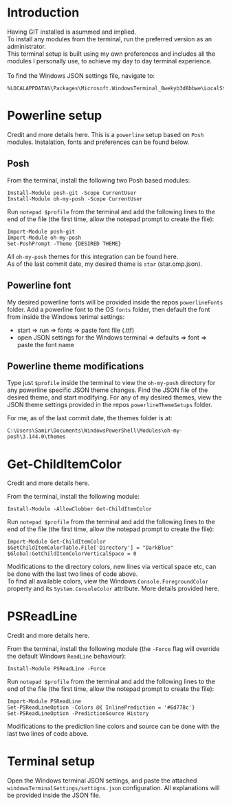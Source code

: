 # Introduction

Having GIT installed is asummed and implied.<br/>
To install any modules from the terminal, run the preferred version as an administrator. <br/>
This terminal setup is built using my own preferences and includes all the modules I personally use, to achieve my day to day terminal experience. <br/><br/>
To find the Windows JSON settings file, navigate to:

```
%LOCALAPPDATA%\Packages\Microsoft.WindowsTerminal_8wekyb3d8bbwe\LocalState\
```

# Powerline setup
Credit and more details <a style="text-decoration: none" href = "https://www.hanselman.com/blog/how-to-make-a-pretty-prompt-in-windows-terminal-with-powerline-nerd-fonts-cascadia-code-wsl-and-ohmyposh" target="_blank">here.</a>
This is a `powerline` setup based on `Posh` modules. Instalation, fonts and preferences can be found below. <br/>

## Posh
From the terminal, install the following two Posh based modules:
```
Install-Module posh-git -Scope CurrentUser
Install-Module oh-my-posh -Scope CurrentUser
```

Run `notepad $profile` from the terminal and add the following lines to the end of the file (the first time, allow the notepad prompt to create the file):
```
Import-Module posh-git
Import-Module oh-my-posh
Set-PoshPrompt -Theme {DESIRED THEME}
```
All `oh-my-posh` themes for this integration can be found <a href="https://ohmyposh.dev/docs/themes" style="text-decoration: none" target="_blank">here.</a><br/>
As of the last commit date, my desired theme is `star` (star.omp.json).

## Powerline font
My desired powerline fonts will be provided inside the repos `powerlineFonts` folder.
Add a powerline font to the OS `fonts` folder, then default the font from inside the Windows terimal settings:
  - start => run => fonts => paste font file (.ttf)
  - open JSON settings for the Windows terminal => defaults => font => paste the font name

## Powerline theme modifications
Type just `$profile` inside the terminal to view the `oh-my-posh` directory for any powerline specific JSON theme changes. Find the JSON file of the desired theme, and start modifying. For any of my desired themes, view the JSON theme settings provided in the repos `powerlineThemeSetups` folder.

For me, as of the last commit date, the themes folder is at:<br/>
```
C:\Users\Samir\Documents\WindowsPowerShell\Modules\oh-my-posh\3.144.0\themes
```

# Get-ChildItemColor
Credit and more details <a style="text-decoration: none" href = "https://github.com/joonro/Get-ChildItemColor" target="_blank">here.</a>

From the terminal, install the following module:
```
Install-Module -AllowClobber Get-ChildItemColor
```

Run `notepad $profile` from the terminal and add the following lines to the end of the file (the first time, allow the notepad prompt to create the file):
```
Import-Module Get-ChildItemColor
$GetChildItemColorTable.File['Directory'] = "DarkBlue"
$Global:GetChildItemColorVerticalSpace = 0
```
Modifications to the directory colors, new lines via vertical space etc, can be done with the last two lines of code above.<br/>
To find all available colors, view the Windows `Console.ForegroundColor` property and its `System.ConsoleColor` attribute. More details provided <a style="text-decoration: none" href = "https://docs.microsoft.com/en-us/dotnet/api/system.console.foregroundcolor?view=net-6.0" target="_blank">here.</a>

# PSReadLine

Credit and more details <a style="text-decoration: none" href = "https://github.com/PowerShell/PSReadLine" target="_blank">here.</a>

From the terminal, install the following module (the `-Force` flag will override the default Windows `ReadLine` behaviour):
```
Install-Module PSReadLine -Force
```

Run `notepad $profile` from the terminal and add the following lines to the end of the file (the first time, allow the notepad prompt to create the file):
```
Import-Module PSReadLine
Set-PSReadLineOption -Colors @{ InlinePrediction = '#6d778c'}
Set-PSReadLineOption -PredictionSource History
```
Modifications to the prediction line colors and source can be done with the last two lines of code above.

# Terminal setup
Open the Windows terminal JSON settings, and paste the attached `windowsTerminalSettings/settigns.json` configuration. All explanations will be provided inside the JSON file.